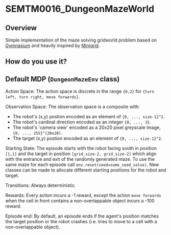 # SEMTM0016_DungeonMazeWorld

## Overview

Simple implementation of the maze solving gridworld problem based on [Gymnasium](https://gymnasium.farama.org/index.html) and heavily inspired by [Minigrid](https://minigrid.farama.org/index.html).

## How do you use it?

## Default MDP (`DungeonMazeEnv` class)

Action Space: The action space is discrete in the range `{0,2}` for `{turn left, turn right, move forwards}`.

Observation Space: The observation space is a composite with:

- The robot's (x,y) postion encoded as an element of `{0, ..., size-1}^2`.
- The robot's cardinal direction encoded as an integer `{0, ..., 3}`.
- The robot's 'camera view' encoded as a 20x20 pixel greyscale image, `{0, ..., 255}^(20x20)`.
- The target (x,y) postion encoded as an element of `{0, ..., size-1}^2`.

Starting State: The episode starts with the robot facing south in position `[1,1]` and the target in position `[grid_size-2, grid_size-2]` which align with the entrance and exit of the randomly generated maze. To use the same maze for each episode call `env.reset(seed=some_seed_value)`. New classes can be made to allocate different starting positions for the robot and target.

Transitions: Always deterministic.

Rewards: Every action incurs a -1 reward, except the action `move forwards` when the cell in front contains a non-overlappable object incurs a -100 reward.

Episode end: By default, an episode ends if the agent's position matches the target position or the robot crashes (i.e. tries to move to a cell with a non-overlappable object).
